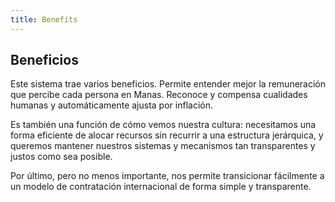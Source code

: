 ```yaml
---
title: Benefits
---
```

## Beneficios

Este sistema trae varios beneficios. Permite entender mejor la remuneración que percibe cada persona en Manas. Reconoce y compensa cualidades humanas y automáticamente ajusta por inflación. 

Es también una función de cómo vemos nuestra cultura: necesitamos una forma eficiente de alocar recursos sin recurrir a una estructura jerárquica, y queremos  mantener nuestros sistemas y mecanismos tan transparentes y justos como sea posible.

Por último, pero no menos importante, nos permite transicionar fácilmente a un modelo de contratación internacional de forma simple y transparente.
